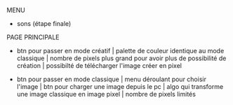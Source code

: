
MENU
- sons (étape finale)



PAGE PRINCIPALE
- btn pour passer en mode créatif
    | palette de couleur identique au mode classique
    | nombre de pixels plus grand pour avoir plus de possibilité de création
    | possibilté de télécharger l'image créer en pixel

- btn pour passer en mode classique
    | menu déroulant pour choisir l'image
    | btn pour charger une image depuis le pc
    | algo qui transforme une image classique en image pixel
    | nombre de pixels limités
